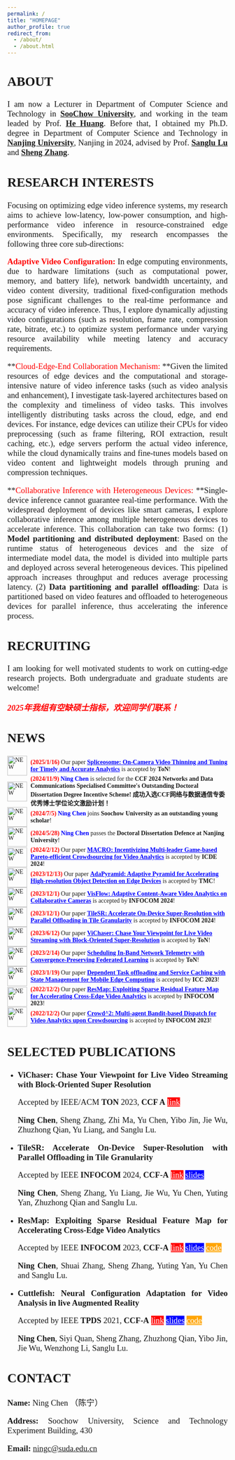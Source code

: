 ```yaml
---
permalink: /
title: "HOMEPAGE"
author_profile: true
redirect_from: 
  - /about/
  - /about.html
---
```


<style>
h1 { font: 26pt Microsoft YaHei !important; }
h2 { font: 22pt Microsoft YaHei !important; }
h3 { font: 16pt Microsoft YaHei !important; }
p { font: 14pt kai !important; }
</style>

<style>   h1, h2, h3, h4, h5, h6 {     border-bottom: none;   } </style>

<style>
    p{
        text-align:justify;
        text-justify:inter-word;
    }
</style>





## **ABOUT** 

I am now a Lecturer in Department of Computer Science and Technology in **[SooChow University](https://scst.suda.edu.cn/)**, and working in the team leaded by Prof.  <a href="https://scst.suda.edu.cn/0e/37/c30767a527927/page.htm" >**He Huang**</a>. Before that, I obtained my Ph.D. degree in Department of Computer Science and Technology in [**Nanjing University**](https://cs.nju.edu.cn/main.htm), Nanjing in 2024, advised by Prof. [**Sanglu Lu**](https://cs.nju.edu.cn/58/1e/c2639a153630/page.htm) and [**Sheng Zhang**](https://cs.nju.edu.cn/c9/e4/c2640a51684/page.htm).



## **RESEARCH INTERESTS** 

Focusing on optimizing edge video inference systems, my research aims to achieve low-latency, low-power consumption, and  high-performance video inference in resource-constrained edge  environments. Specifically, my research encompasses the following three  core sub-directions:

**<font color="red">Adaptive Video Configuration: </font>** In edge computing environments, due to hardware limitations (such as computational power, memory, and  battery life), network bandwidth uncertainty, and video content  diversity, traditional fixed-configuration methods pose significant  challenges to the real-time performance and accuracy of video inference. Thus, I explore dynamically adjusting video configurations (such as  resolution, frame rate, compression rate, bitrate, etc.) to optimize  system performance under varying resource availability while meeting  latency and accuracy requirements. 

**<font color="red">Cloud-Edge-End Collaboration Mechanism: </font>**Given the limited  resources of edge devices and the computational and storage-intensive  nature of video inference tasks (such as video analysis and  enhancement), I investigate task-layered architectures based on the  complexity and timeliness of video tasks. This involves intelligently  distributing tasks across the cloud, edge, and end devices. For  instance, edge devices can utilize their CPUs for video preprocessing  (such as frame filtering, ROI extraction, result caching, etc.), edge  servers perform the actual video inference, while the cloud dynamically  trains and fine-tunes models based on video content and lightweight  models through pruning and compression techniques. 

**<font color="red">Collaborative Inference with Heterogeneous Devices: </font>**Single-device inference cannot guarantee real-time performance. With the widespread  deployment of devices like smart cameras, I explore collaborative  inference among multiple heterogeneous devices to accelerate inference.  This collaboration can take two forms: (1) **Model partitioning and  distributed deployment**: Based on the runtime status of heterogeneous  devices and the size of intermediate model data, the model is divided  into multiple parts and deployed across several heterogeneous devices.  This pipelined approach increases throughput and reduces average  processing latency. (2) **Data partitioning and parallel offloading**:  Data is partitioned based on video features and offloaded to  heterogeneous devices for parallel inference, thus accelerating the  inference process.

## **RECRUITING**

I am looking for well motivated students to work on  cutting-edge research projects. Both undergraduate and graduate students are welcome!

***<font color="red">2025年我组有空缺硕士指标，欢迎同学们联系！</font>***

## **NEWS** 

<div style="display: flex; align-items: center;font-family: Times New Roman, sans-serif;">
    <img src="http://nju-cn.github.io/images/new_blue.gif" alt="NEW" style="margin-right: 8px;width: 45px; height: 45px;">
    <span style="font-size: 14px;">
        <strong style="color: red;">(2025/1/16)</strong> Our paper <strong style="color: blue; text-decoration: underline;">  Spliceosome: On-Camera Video Thinning and Tuning for Timely and Accurate Analytics</strong> is accepted by <strong>ToN</strong>!
    </span>
</div>

<div style="display: flex; align-items: center;font-family: Times New Roman, sans-serif;">
    <img src="http://nju-cn.github.io/images/new_blue.gif" alt="NEW" style="margin-right: 8px;width: 45px; height: 45px;">
    <span style="font-size: 14px;">
        <strong style="color: red;">(2024/11/9)</strong> <strong style="color: blue;">Ning Chen</strong> is selected for the <strong>CCF 2024 Networks and Data Communications Specialised Committee's Outstanding Doctoral Dissertation Degree Incentive Scheme! 成功入选CCF网络与数据通信专委优秀博士学位论文激励计划！</strong>
    </span>
</div>

<div style="display: flex; align-items: center;font-family: Times New Roman, sans-serif;">
    <img src="http://nju-cn.github.io/images/new_blue.gif" alt="NEW" style="margin-right: 8px;width: 45px; height: 45px;">
    <span style="font-size: 14px;">
        <strong style="color: red;">(2024/7/5)</strong> <strong style="color: blue;">Ning Chen</strong> joins <strong>Soochow University as an outstanding young scholar</strong>!
    </span>
</div>

<div style="display: flex; align-items: center;font-family: Times New Roman, sans-serif;">
    <img src="http://nju-cn.github.io/images/new_blue.gif" alt="NEW" style="margin-right: 8px;width: 45px; height: 45px;">
    <span style="font-size: 14px;">
        <strong style="color: red;">(2024/5/28)</strong> <strong style="color: blue;">Ning Chen</strong> passes the <strong>Doctoral Dissertation Defence at Nanjing University</strong>!
    </span>
</div>

<div style="display: flex; align-items: center;font-family: Times New Roman, sans-serif;">
    <img src="http://nju-cn.github.io/images/new_blue.gif" alt="NEW" style="margin-right: 8px;width: 45px; height: 45px;">
    <span style="font-size: 14px;">
        <strong style="color: red;">(2024/2/12)</strong> Our paper <strong style="color: blue; text-decoration: underline;"> MACRO: Incentivizing Multi-leader Game-based Pareto-efficient Crowdsourcing for Video Analytics</strong> is accepted by <strong>ICDE 2024</strong>!
    </span>
</div>

<div style="display: flex; align-items: center;font-family: Times New Roman, sans-serif;">
    <img src="http://nju-cn.github.io/images/new_blue.gif" alt="NEW" style="margin-right: 8px;width: 45px; height: 45px;">
    <span style="font-size: 14px;">
        <strong style="color: red;">(2023/12/13)</strong> Our paper <strong style="color: blue; text-decoration: underline;"> AdaPyramid: Adaptive Pyramid for Accelerating High-resolution Object Detection on Edge Devices</strong> is accepted by <strong>TMC</strong>!
    </span>
</div>

<div style="display: flex; align-items: center;font-family: Times New Roman, sans-serif;style=height: 40px;">
    <img src="http://nju-cn.github.io/images/new_blue.gif" alt="NEW" style="margin-right: 8px;width: 45px; height: 45px;">
    <span style="font-size: 14px;">
        <strong style="color: red;">(2023/12/1)</strong> Our paper <strong style="color: blue; text-decoration: underline;">  VisFlow: Adaptive Content-Aware Video Analytics on Collaborative Cameras</strong> is accepted by <strong>INFOCOM 2024</strong>!
    </span>
</div>

<div style="display: flex; align-items: center;font-family: Times New Roman, sans-serif;">
    <img src="http://nju-cn.github.io/images/new_blue.gif" alt="NEW" style="margin-right: 8px;width: 45px; height: 45px;">
    <span style="font-size: 14px;">
        <strong style="color: red;">(2023/12/1)</strong> Our paper <strong style="color: blue; text-decoration: underline;">  TileSR: Accelerate On-Device Super-Resolution with Parallel Offloading in Tile Granularity</strong> is accepted by <strong>INFOCOM 2024</strong>!
    </span>
</div>

<div style="display: flex; align-items: center;font-family: Times New Roman, sans-serif;">
    <img src="http://nju-cn.github.io/images/new_blue.gif" alt="NEW" style="margin-right: 8px;width: 45px; height: 45px;">
    <span style="font-size: 14px;">
        <strong style="color: red;">(2023/6/12)</strong> Our paper <strong style="color: blue; text-decoration: underline;">  ViChaser: Chase Your Viewpoint for Live Video Streaming with Block-Oriented Super-Resolution</strong> is accepted by <strong>ToN</strong>!
    </span>
</div>

<div style="display: flex; align-items: center;font-family: Times New Roman, sans-serif;">
    <img src="http://nju-cn.github.io/images/new_blue.gif" alt="NEW" style="margin-right: 8px;width: 45px; height: 45px;">
    <span style="font-size: 14px;">
        <strong style="color: red;">(2023/2/14)</strong> Our paper <strong style="color: blue; text-decoration: underline;">  Scheduling In-Band Network Telemetry with Convergence-Preserving Federated Learning</strong> is accepted by <strong>ToN</strong>!
    </span>
</div>

<div style="display: flex; align-items: center;font-family: Times New Roman, sans-serif;">
    <img src="http://nju-cn.github.io/images/new_blue.gif" alt="NEW" style="margin-right: 8px;width: 45px; height: 45px;">
    <span style="font-size: 14px;">
        <strong style="color: red;">(2023/1/19)</strong> Our paper <strong style="color: blue; text-decoration: underline;">  Dependent Task offloading and Service Caching with State Management for Mobile Edge Computing</strong> is accepted by <strong>ICC 2023</strong>!
    </span>
</div>

<div style="display: flex; align-items: center;font-family: Times New Roman, sans-serif;">
    <img src="http://nju-cn.github.io/images/new_blue.gif" alt="NEW" style="margin-right: 8px;width: 45px; height: 45px;">
    <span style="font-size: 14px;">
        <strong style="color: red;">(2022/12/2)</strong> Our paper <strong style="color: blue; text-decoration: underline;">  ResMap: Exploiting Sparse Residual Feature Map for Accelerating Cross-Edge Video Analytics</strong> is accepted by <strong>INFOCOM 2023</strong>!
    </span>
</div>

<div style="display: flex; align-items: center;font-family: Times New Roman, sans-serif;">
    <img src="http://nju-cn.github.io/images/new_blue.gif" alt="NEW" style="margin-right: 8px;width: 45px; height: 45px;">
    <span style="font-size: 14px;">
        <strong style="color: red;">(2022/12/2)</strong> Our paper <strong style="color: blue; text-decoration: underline;">  Crowd^2: Multi-agent Bandit-based Dispatch for Video Analytics upon Crowdsourcing</strong> is accepted by <strong>INFOCOM 2023</strong>!
    </span>
</div>


## **SELECTED PUBLICATIONS**

<style>
hr:nth-of-type(1) {
  border-width: 5px 0 0 0 !important;
  border-color: orange !important;
}
hr:nth-of-type(2) {
  border-width: 5px 0 0 0 !important;
  border-color: orange !important;
}
    hr:nth-of-type(3) {
  border-width: 5px 0 0 0 !important;
  border-color: orange !important;
}
     hr:nth-of-type(4) {
  border-width: 5px 0 0 0 !important;
  border-color: orange !important;
}
    hr:nth-of-type(5) {
  border-width: 5px 0 0 0 !important;
  border-color: orange !important;
}
</style>


* **ViChaser: Chase Your Viewpoint for Live Video Streaming with Block-Oriented Super Resolution** 

  Accepted by  IEEE/ACM **TON** 2023, **CCF A**       <a href="http://nju-cn.github.io/files/TON_ViChaser.pdf" style="background: red; color: white;">link</a>

  **Ning Chen**, Sheng Zhang, Zhi Ma, Yu Chen, Yibo Jin, Jie Wu, Zhuzhong Qian, Yu Liang, and Sanglu Lu.

* **TileSR: Accelerate On-Device Super-Resolution with Parallel Offloading in Tile Granularity**

  Accepted by IEEE **INFOCOM** 2024, **CCF‑A**       <a href="http://nju-cn.github.io/files/TileSR_INFOCOM.pdf" style="background: red; color: white;">link</a>         <a href="http://nju-cn.github.io/files/Infocom2024.pptx" style="background: blue; color: white;">slides</a>

  **Ning Chen**, Sheng Zhang, Yu Liang, Jie Wu, Yu Chen, Yuting Yan, Zhuzhong Qian and Sanglu Lu.

* **ResMap: Exploiting Sparse Residual Feature Map for Accelerating Cross‑Edge Video Analytics**

  Accepted by IEEE **INFOCOM** 2023, **CCF‑A**         <a href="http://nju-cn.github.io/files/ResMap.pdf" style="background: red; color: white;">link</a>         <a href="http://nju-cn.github.io/files/Infocom2023.pptx" style="background: blue; color: white;">slides</a>         <a href="https://github.com/nju-cn/ResMap" style="background: orange; color: white;">code</a>

  **Ning Chen**, Shuai Zhang, Sheng Zhang, Yuting Yan, Yu Chen and Sanglu Lu.

* **Cuttlefish: Neural Configuration Adaptation for Video Analysis in live Augmented Reality**

  Accepted by IEEE **TPDS** 2021, **CCF-A**         <a href="http://nju-cn.github.io/files/Cuttlefish_TPDS.pdf" style="background: red; color: white;">link</a>         <a href="http://nju-cn.github.io/files/Cuttlefish.pptx" style="background: blue; color: white;">slides</a>         <a href="https://github.com/nju-cn/Cuttlefish" style="background: orange; color: white;">code</a>

  **Ning Chen**, Siyi Quan, Sheng Zhang, Zhuzhong Qian, Yibo Jin, Jie Wu, Wenzhong Li, Sanglu Lu. 

  

## **CONTACT**

**Name:** Ning Chen （陈宁）

**Address:** Soochow University, Science and Technology Experiment Building, 430

**Email:** ningc@suda.edu.cn

<script type="text/javascript" id="clustrmaps" src="//clustrmaps.com/map_v2.js?d=_JrSqe6LHWABefXTXh3X68RPF-N4Xh31ywvL7P24xAE&cl=ffffff&w=a"></script>